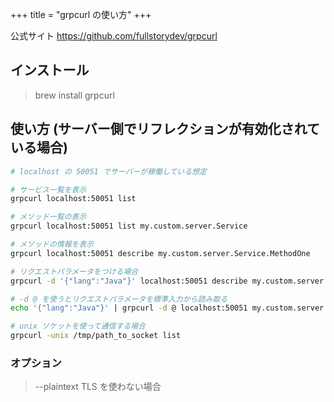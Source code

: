+++
title = "grpcurl の使い方"
+++

公式サイト
https://github.com/fullstorydev/grpcurl

## インストール

> brew install grpcurl

## 使い方 (サーバー側でリフレクションが有効化されている場合)

```bash
# localhost の 50051 でサーバーが稼働している想定

# サービス一覧を表示
grpcurl localhost:50051 list

# メソッド一覧の表示
grpcurl localhost:50051 list my.custom.server.Service

# メソッドの情報を表示
grpcurl localhost:50051 describe my.custom.server.Service.MethodOne

# リクエストパラメータをつける場合
grpcurl -d '{"lang":"Java"}' localhost:50051 describe my.custom.server.Service/MethodOne

# -d @ を使うとリクエストパラメータを標準入力から読み取る
echo '{"lang":"Java"}' | grpcurl -d @ localhost:50051 my.custom.server.Service/MethodOne

# unix ソケットを使って通信する場合
grpcurl -unix /tmp/path_to_socket list
```

### オプション

> --plaintext
> TLS を使わない場合

